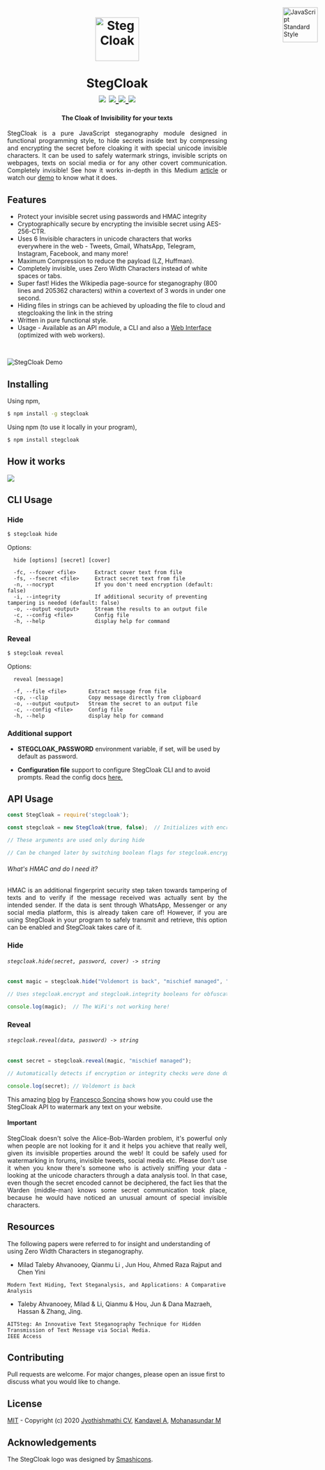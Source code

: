 <h1 align="center">
  <br>
  <img src="assets/stegCloakIcon.svg" alt="StegCloak" width="100">
  <br>
  <br>
  <span>StegCloak</span>
  <br>
  <img src="https://img.shields.io/npm/l/stegcloak?style=plastic" />
  <a href="https://www.npmjs.com/package/stegcloak"> <img src="https://img.shields.io/npm/v/stegcloak?style=plastic" /> </a>
   <a href="https://github.com/sindresorhus/awesome-nodejs">
  <img src="https://raw.githubusercontent.com/sindresorhus/awesome/main/media/badge.svg" />
  </a>
  <img src="https://img.shields.io/badge/code_style-standard-brightgreen.svg" />
  <br>
</h1>
<h4 align="center">The Cloak of Invisibility for your texts</h4>

<p align="justify">
StegCloak is a pure JavaScript steganography module designed in functional programming style, to hide secrets inside text by compressing and encrypting the secret before cloaking it with special unicode invisible characters. It can be used to safely watermark strings, invisible scripts on webpages, texts on social media or for any other covert communication. Completely invisible! See how it works in-depth in this Medium <a href="https://blog.bitsrc.io/how-to-hide-secrets-in-strings-modern-text-hiding-in-javascript-613a9faa5787">article</a> or watch our <a href="https://www.youtube.com/watch?v=RBDqZwcGvQk">demo</a> to know what it does.
<p>

<a href="https://standardjs.com" style="position: absolute; top: 100px; right: 20px; padding: 0 0 20px 20px;"><img src="https://cdn.rawgit.com/feross/standard/master/sticker.svg" alt="JavaScript Standard Style" width="80" align="right"></a>

## Features
- Protect your invisible secret using passwords and HMAC integrity
- Cryptographically secure by encrypting the invisible secret using AES-256-CTR.
- Uses 6 Invisible characters in unicode characters that works everywhere in the web - Tweets, Gmail, WhatsApp, Telegram, Instagram, Facebook, and many more!
- Maximum Compression to reduce the payload (LZ, Huffman).
- Completely invisible, uses Zero Width Characters instead of white spaces or tabs.
- Super fast! Hides the Wikipedia page-source for steganography (800 lines and 205362 characters) within a covertext of 3 words in under one second.
- Hiding files in strings can be achieved by uploading the file to cloud and stegcloaking the link in the string
- Written in pure functional style.
- Usage - Available as an API module, a CLI and also a <a href='https://stegcloak.surge.sh'>Web Interface</a> (optimized with web workers). 

<br>

![StegCloak Demo](assets/stegcloak.gif)


## Installing

Using npm,

```bash
$ npm install -g stegcloak
```
Using npm (to use it locally in your program),

```bash
$ npm install stegcloak
```

## How it works

<img src='assets/FlowDiagram.PNG'>

## CLI Usage

### Hide

```bash
$ stegcloak hide
```
Options:

```
  hide [options] [secret] [cover]

  -fc, --fcover <file>      Extract cover text from file
  -fs, --fsecret <file>     Extract secret text from file
  -n, --nocrypt             If you don't need encryption (default: false)
  -i, --integrity           If additional security of preventing tampering is needed (default: false)
  -o, --output <output>     Stream the results to an output file
  -c, --config <file>       Config file
  -h, --help                display help for command

```

### Reveal

```bash
$ stegcloak reveal       
```
Options:

```
  reveal [message]

  -f, --file <file>       Extract message from file
  -cp, --clip             Copy message directly from clipboard
  -o, --output <output>   Stream the secret to an output file
  -c, --config <file>     Config file
  -h, --help              display help for command
```
### Additional support

- **STEGCLOAK_PASSWORD** environment variable, if set, will be used by default as password.

- **Configuration file** support to configure StegCloak CLI and to avoid prompts. Read the config docs <a href='https://github.com/KuroLabs/stegcloak/wiki/StegCloak-Configuration-File'>here.</a>

## API Usage

```javascript
const StegCloak = require('stegcloak');

const stegcloak = new StegCloak(true, false);  // Initializes with encryption true and hmac false for hiding

// These arguments are used only during hide

// Can be changed later by switching boolean flags for stegcloak.encrypt and stegcloak.integrity

```
###### What's HMAC and do I need it?

<p align='justify'>
HMAC is an additional fingerprint security step taken towards tampering of texts and to verify if the message received was actually sent by the intended sender. If the data is sent through WhatsApp, Messenger or any social media platform, this is already taken care of! However, if you are using StegCloak in your program to safely transmit and retrieve, this option can be enabled and StegCloak takes care of it.
</p>

### Hide

###### `stegcloak.hide(secret, password, cover) -> string`

```javascript
const magic = stegcloak.hide("Voldemort is back", "mischief managed", "The WiFi's not working here!");

// Uses stegcloak.encrypt and stegcloak.integrity booleans for obfuscation

console.log(magic);  // The WiFi's not working here!
```

### Reveal

###### `stegcloak.reveal(data, password) -> string`

```javascript
const secret = stegcloak.reveal(magic, "mischief managed");

// Automatically detects if encryption or integrity checks were done during hide and acts accordingly

console.log(secret); // Voldemort is back
```

This amazing [blog](https://iwantmore.pizza/posts/zwc-fingerprint.html) by [Francesco Soncina](https://twitter.com/phraaaaaaa) shows how you could use the StegCloak API to watermark any text on your website.

#### Important
<p align='justify'>
StegCloak doesn't solve the Alice-Bob-Warden problem, it's powerful only when people are not looking for it and it helps you achieve that really well, given its invisible properties around the web! It could be safely used for watermarking in forums, invisible tweets, social media etc. Please don't use it when you know there's someone who is actively sniffing your data - looking at the unicode characters through a data analysis tool. In that case, even though the secret encoded cannot be deciphered, the fact lies that the Warden (middle-man) knows some secret communication took place, because he would have noticed an unusual amount of special invisible characters.
</p>

## Resources 

The following papers were referred to for insight and understanding of using Zero Width Characters in steganography. 

- Milad Taleby Ahvanooey, Qianmu Li , Jun Hou, Ahmed Raza Rajput and Chen Yini
```
Modern Text Hiding, Text Steganalysis, and Applications: A Comparative Analysis
```

- Taleby Ahvanooey, Milad & Li, Qianmu & Hou, Jun & Dana Mazraeh, Hassan & Zhang, Jing.
```
AITSteg: An Innovative Text Steganography Technique for Hidden Transmission of Text Message via Social Media.
IEEE Access
```

## Contributing

Pull requests are welcome. For major changes, please open an issue first to discuss what you would like to change.

## License

[MIT](https://github.com/KuroLabs/stegcloak/blob/master/LICENSE) - Copyright (c) 2020 [Jyothishmathi CV](https://github.com/JyothishmathiCV), [Kandavel A](https://github.com/AK5123), [Mohanasundar M](https://github.com/mohanpierce99)

## Acknowledgements
The StegCloak logo was designed by <a href="https://www.flaticon.com/authors/smashicons" title="Smashicons">Smashicons</a>.
